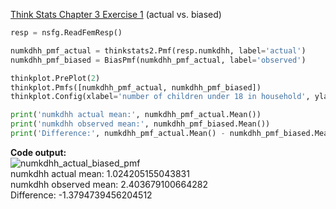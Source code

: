 [Think Stats Chapter 3 Exercise 1](http://greenteapress.com/thinkstats2/html/thinkstats2004.html#toc31) (actual vs. biased)

```python
resp = nsfg.ReadFemResp()

numkdhh_pmf_actual = thinkstats2.Pmf(resp.numkdhh, label='actual')
numkdhh_pmf_biased = BiasPmf(numkdhh_pmf_actual, label='observed')

thinkplot.PrePlot(2)
thinkplot.Pmfs([numkdhh_pmf_actual, numkdhh_pmf_biased])
thinkplot.Config(xlabel='number of children under 18 in household', ylabel='PMF')

print('numkdhh actual mean:', numkdhh_pmf_actual.Mean())
print('numkdhh observed mean:', numkdhh_pmf_biased.Mean())
print('Difference:', numkdhh_pmf_actual.Mean() - numkdhh_pmf_biased.Mean())
```

**Code output:**  
![numkdhh_actual_biased_pmf](https://user-images.githubusercontent.com/62628676/85785615-7ab3c300-b6f7-11ea-8366-c519c9ba9f7c.png)  
numkdhh actual mean: 1.024205155043831  
numkdhh observed mean: 2.403679100664282  
Difference: -1.3794739456204512  

